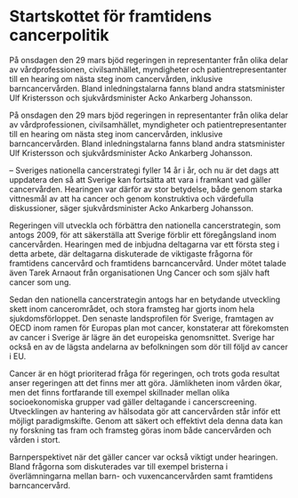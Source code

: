 # Startskottet för framtidens cancerpolitik

På onsdagen den 29 mars bjöd regeringen in representanter från olika delar av vårdprofessionen, civilsamhället, myndigheter och patientrepresentanter till en hearing om nästa steg inom cancervården, inklusive barncancervården. Bland inledningstalarna fanns bland andra statsminister Ulf Kristersson och sjukvårdsminister Acko Ankarberg Johansson.

På onsdagen den 29 mars bjöd regeringen in representanter från olika delar av vårdprofessionen, civilsamhället, myndigheter och patientrepresentanter till en hearing om nästa steg inom cancervården, inklusive barncancervården. Bland inledningstalarna fanns bland andra statsminister Ulf Kristersson och sjukvårdsminister Acko Ankarberg Johansson.

– Sveriges nationella cancerstrategi fyller 14 år i år, och nu är det dags att uppdatera den så att Sverige kan fortsätta att vara i framkant vad gäller cancervården. Hearingen var därför av stor betydelse, både genom starka vittnesmål av att ha cancer och genom konstruktiva och värdefulla diskussioner, säger sjukvårdsminister Acko Ankarberg Johansson.

Regeringen vill utveckla och förbättra den nationella cancerstrategin, som antogs 2009, för att säkerställa att Sverige förblir ett föregångsland inom cancervården. Hearingen med de inbjudna deltagarna var ett första steg i detta arbete, där deltagarna diskuterade de viktigaste frågorna för framtidens cancervård och framtidens barncancervård. Under mötet talade även Tarek Arnaout från organisationen Ung Cancer och som själv haft cancer som ung.

Sedan den nationella cancerstrategin antogs har en betydande utveckling skett inom cancerområdet, och stora framsteg har gjorts inom hela sjukdomsförloppet. Den senaste landsprofilen för Sverige, framtagen av OECD inom ramen för Europas plan mot cancer, konstaterar att förekomsten av cancer i Sverige är lägre än det europeiska genomsnittet. Sverige har också en av de lägsta andelarna av befolkningen som dör till följd av cancer i EU.

Cancer är en högt prioriterad fråga för regeringen, och trots goda resultat anser regeringen att det finns mer att göra. Jämlikheten inom vården ökar, men det finns fortfarande till exempel skillnader mellan olika socioekonomiska grupper vad gäller deltagande i cancerscreening. Utvecklingen av hantering av hälsodata gör att cancervården står inför ett möjligt paradigmskifte. Genom att säkert och effektivt dela denna data kan ny forskning tas fram och framsteg göras inom både cancervården och vården i stort.

Barnperspektivet när det gäller cancer var också viktigt under hearingen. Bland frågorna som diskuterades var till exempel bristerna i överlämningarna mellan barn- och vuxencancervården samt framtidens barncancervård.
